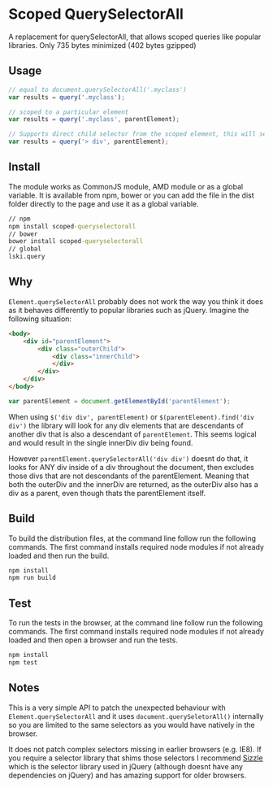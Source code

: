 # Scoped QuerySelectorAll

A replacement for querySelectorAll, that allows scoped queries like popular libraries. Only 735 bytes minimized (402 bytes gzipped) 

## Usage

```javascript
// equal to document.querySelectorAll('.myclass')
var results = query('.myclass');

// scoped to a particular element
var results = query('.myclass', parentElement);

// Supports direct child selector from the scoped element, this will select all divs that are immediate children
var results = query('> div', parentElement);
```

## Install

The module works as CommonJS module, AMD module or as a global variable. It is available from npm, bower or you can add the file in the dist folder directly to the page and use it as a global variable.

```bat
// npm
npm install scoped-queryselectorall
// bower
bower install scoped-queryselectorall
// global
lski.query
```

## Why 

`Element.querySelectorAll` probably does not work the way you think it does as it behaves differently to popular libraries such as jQuery. Imagine the following situation:

```html
<body>
	<div id="parentElement">
		<div class="outerChild">
			<div class="innerChild">
			</div>
		</div>
	</div>
</body>
```

```javascript
var parentElement = document.getElementById('parentElement');
```

When using `$('div div', parentElement)` or `$(parentElement).find('div div')` the library will look for any div elements that are descendants of another div that is also a descendant of `parentElement`. This seems logical and would result in the single innerDiv div being found.

However `parentElement.querySelectorAll('div div')` doesnt do that, it looks for ANY div inside of a div throughout the document, then excludes those divs that are not descendants of the parentElement. Meaning that both the outerDiv and the innerDiv are returned, as the outerDiv also has a div as a parent, even though thats the parentElement itself.

## Build

To build the distribution files, at the command line follow run the following commands. The first command installs required node modules if not already loaded and then run the build.

```bat
npm install
npm run build
```

## Test

To run the tests in the browser, at the command line follow run the following commands. The first command installs required node modules if not already loaded and then open a browser and run the tests.

```bat
npm install
npm test
```

## Notes

This is a very simple API to patch the unexpected behaviour with `Element.querySelectorAll` and it uses `document.querySeletorAll()` internally so you are limited to the same selectors as you would have natively in the browser.

It does not patch complex selectors missing in earlier browsers (e.g. IE8). If you require a selector library that shims those selectors I recommend [Sizzle](https://sizzlejs.com/) which is the selector library used in jQuery (although doesnt have any dependencies on jQuery) and has amazing support for older browsers.